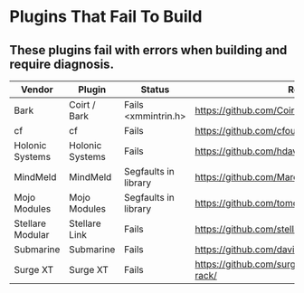 # Plugins That Fail To Build

## These plugins fail with errors when building and require diagnosis.

| Vendor | Plugin | Status | Repo |
| ------ | ------ | ------ | ---- | 
| Bark | Coirt / Bark | Fails <xmmintrin.h> | https://github.com/Coirt/Bark |
| cf | cf | Fails | https://github.com/cfoulc/cf |
| Holonic Systems | Holonic Systems | Fails | https://github.com/hdavid/VCVRack-Holon.ist |
| MindMeld | MindMeld | Segfaults in library | https://github.com/MarcBoule/MindMeldModular |
| Mojo Modules |  Mojo Modules | Segfaults in library | https://github.com/tomdasilva/Mojo |
| Stellare Modular | Stellare Link | Fails | https://github.com/stellare-modular/vcv-link |
| Submarine | Submarine | Fails | https://github.com/david-c14/SubmarineFree |
| Surge XT | Surge XT | Fails | https://github.com/surge-synthesizer/surge-rack/ |
